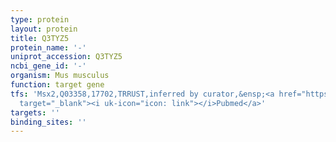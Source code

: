 ```yaml
---
type: protein
layout: protein
title: Q3TYZ5
protein_name: '-'
uniprot_accession: Q3TYZ5
ncbi_gene_id: '-'
organism: Mus musculus
function: target gene
tfs: 'Msx2,Q03358,17702,TRRUST,inferred by curator,&ensp;<a href="https://www.ncbi.nlm.nih.gov/pubmed/?term=19617624%5Buid%5D"
  target="_blank"><i uk-icon="icon: link"></i>Pubmed</a>'
targets: ''
binding_sites: ''
---
```

